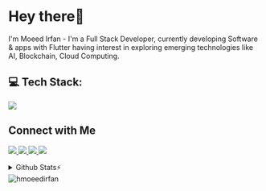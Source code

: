 # Hey there👋

<p> I'm Moeed Irfan - I'm a Full Stack Developer, currently developing Software & apps with Flutter having interest in exploring emerging technologies like AI, Blockchain, Cloud Computing.</p>

## 💻 Tech Stack:
<a href="#">
    <img src="https://skillicons.dev/icons?i=dart,flutter,python,vscode,git,github&theme=dark" />
  </a>

## Connect with Me
<p>
 <a href="https://linkedin.com/in/hmoeedirfan">
    <img src="https://skillicons.dev/icons?i=linkedin&theme=dark" />
  </a>
  <a href="https://instagram.com/hmoeedirfan">
    <img src="https://skillicons.dev/icons?i=instagram&theme=dark" />
  </a>
  <a href="https://twitter.com/hmoeedirfan">
    <img src="https://skillicons.dev/icons?i=twitter&theme=dark" />
  </a>
  <a href="https://github.com/hmoeedirfan">
    <img src="https://skillicons.dev/icons?i=github&theme=dark" />
  </a>
</p>

<details>
 <summary> Github Stats⚡</summary>
<br>

![](https://github-readme-stats.vercel.app/api?username=hmoeedirfan&theme=tokyonight&hide_border=false&include_all_commits=true&count_private=true)<br/>
![](https://github-readme-streak-stats.herokuapp.com/?user=hmoeedirfan&theme=tokyonight&hide_border=false)<br/>
![](https://github-readme-stats.vercel.app/api/top-langs/?username=hmoeedirfan&theme=tokyonight&hide_border=false&include_all_commits=true&count_private=true&layout=compact)

</details>

<img src="https://komarev.com/ghpvc/?username=hmoeedirfan&label=Profile%20views&color=8042fc&style=plastic" alt="hmoeedirfan" /> 





